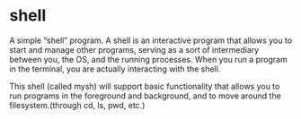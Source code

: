 # shell
A simple “shell” program. A shell is an interactive program that allows you to start and manage other programs, serving as a sort of intermediary between you, the OS, and the running processes. When you run a program in the terminal, you are actually interacting with the shell.

This shell (called mysh) will support basic functionality that allows you to run programs in the foreground and background, and to move around the filesystem.(through cd, ls, pwd, etc.)
